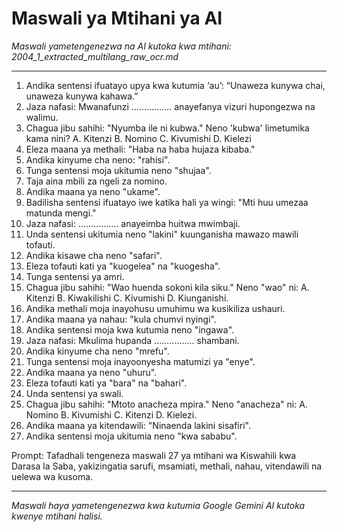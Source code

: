 # Maswali ya Mtihani ya AI
*Maswali yametengenezwa na AI kutoka kwa mtihani: 2004_1_extracted_multilang_raw_ocr.md*

---

1.  Andika sentensi ifuatayo upya kwa kutumia ‘au’: “Unaweza kunywa chai, unaweza kunywa kahawa.”
2.  Jaza nafasi: Mwanafunzi ................ anayefanya vizuri hupongezwa na walimu.
3.  Chagua jibu sahihi: "Nyumba ile ni kubwa." Neno 'kubwa' limetumika kama nini? A. Kitenzi B. Nomino C. Kivumishi D. Kielezi
4.  Eleza maana ya methali: "Haba na haba hujaza kibaba."
5.  Andika kinyume cha neno: "rahisi".
6.  Tunga sentensi moja ukitumia neno "shujaa".
7.  Taja aina mbili za ngeli za nomino.
8.  Andika maana ya neno "ukame".
9.  Badilisha sentensi ifuatayo iwe katika hali ya wingi: "Mti huu umezaa matunda mengi."
10. Jaza nafasi: ................ anayeimba huitwa mwimbaji.
11. Unda sentensi ukitumia neno "lakini" kuunganisha mawazo mawili tofauti.
12. Andika kisawe cha neno "safari".
13. Eleza tofauti kati ya "kuogelea" na "kuogesha".
14. Tunga sentensi ya amri.
15. Chagua jibu sahihi: "Wao huenda sokoni kila siku." Neno "wao" ni: A. Kitenzi B. Kiwakilishi C. Kivumishi D. Kiunganishi.
16. Andika methali moja inayohusu umuhimu wa kusikiliza ushauri.
17. Andika maana ya nahau: "kula chumvi nyingi".
18. Andika sentensi moja kwa kutumia neno "ingawa".
19. Jaza nafasi: Mkulima hupanda ................ shambani.
20. Andika kinyume cha neno "mrefu".
21. Tunga sentensi moja inayoonyesha matumizi ya "enye".
22. Andika maana ya neno "uhuru".
23. Eleza tofauti kati ya "bara" na "bahari".
24. Unda sentensi ya swali.
25. Chagua jibu sahihi: "Mtoto anacheza mpira." Neno "anacheza" ni: A. Nomino B. Kivumishi C. Kitenzi D. Kielezi.
26. Andika maana ya kitendawili: "Ninaenda lakini sisafiri".
27. Andika sentensi moja ukitumia neno "kwa sababu".

Prompt: Tafadhali tengeneza maswali 27 ya mtihani wa Kiswahili kwa Darasa la Saba, yakizingatia sarufi, msamiati, methali, nahau, vitendawili na uelewa wa kusoma.

---
*Maswali haya yametengenezwa kwa kutumia Google Gemini AI kutoka kwenye mtihani halisi.*
